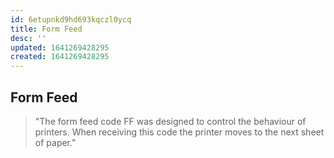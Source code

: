 ```yaml
---
id: 6etupnkd9hd693kqczl0ycq
title: Form Feed
desc: ''
updated: 1641269428295
created: 1641269428295
---
```



## Form Feed

> "The form feed code FF was designed to control the behaviour of printers. When receiving this code the printer moves to the next sheet of paper."

